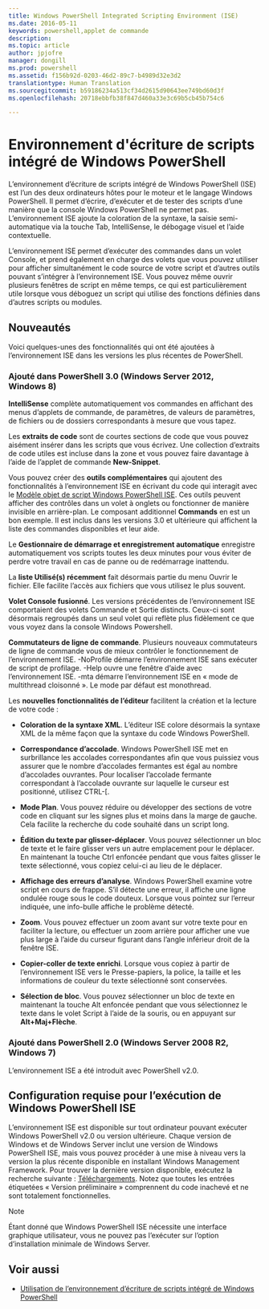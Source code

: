 ```yaml
---
title: Windows PowerShell Integrated Scripting Environment (ISE)
ms.date: 2016-05-11
keywords: powershell,applet de commande
description: 
ms.topic: article
author: jpjofre
manager: dongill
ms.prod: powershell
ms.assetid: f156b92d-0203-46d2-89c7-b4989d32e3d2
translationtype: Human Translation
ms.sourcegitcommit: b59186234a513cf34d2615d90643ee749bd60d3f
ms.openlocfilehash: 20718ebbfb38f847d460a33e3c69b5cb45b754c6

---
```


# Environnement d'écriture de scripts intégré de Windows PowerShell
L’environnement d’écriture de scripts intégré de Windows PowerShell (ISE) est l’un des deux ordinateurs hôtes pour le moteur et le langage Windows PowerShell. Il permet d’écrire, d’exécuter et de tester des scripts d’une manière que la console Windows PowerShell ne permet pas. L’environnement ISE ajoute la coloration de la syntaxe, la saisie semi-automatique via la touche Tab, IntelliSense, le débogage visuel et l’aide contextuelle.

L’environnement ISE permet d’exécuter des commandes dans un volet Console, et prend également en charge des volets que vous pouvez utiliser pour afficher simultanément le code source de votre script et d’autres outils pouvant s’intégrer à l’environnement ISE. Vous pouvez même ouvrir plusieurs fenêtres de script en même temps, ce qui est particulièrement utile lorsque vous déboguez un script qui utilise des fonctions définies dans d’autres scripts ou modules.

## Nouveautés
Voici quelques-unes des fonctionnalités qui ont été ajoutées à l’environnement ISE dans les versions les plus récentes de PowerShell.

### Ajouté dans PowerShell 3.0 (Windows Server 2012, Windows 8)
**IntelliSense** complète automatiquement vos commandes en affichant des menus d’applets de commande, de paramètres, de valeurs de paramètres, de fichiers ou de dossiers correspondants à mesure que vous tapez.

Les **extraits de code** sont de courtes sections de code que vous pouvez aisément insérer dans les scripts que vous écrivez. Une collection d’extraits de code utiles est incluse dans la zone et vous pouvez faire davantage à l’aide de l’applet de commande **New-Snippet**.

Vous pouvez créer des **outils complémentaires** qui ajoutent des fonctionnalités à l’environnement ISE en écrivant du code qui interagit avec le [Modèle objet de script Windows PowerShell ISE](https://technet.microsoft.com/en-us/library/dd819478.aspx). Ces outils peuvent afficher des contrôles dans un volet à onglets ou fonctionner de manière invisible en arrière-plan. Le composant additionnel **Commands** en est un bon exemple. Il est inclus dans les versions 3.0 et ultérieure qui affichent la liste des commandes disponibles et leur aide.

Le **Gestionnaire de démarrage et enregistrement automatique** enregistre automatiquement vos scripts toutes les deux minutes pour vous éviter de perdre votre travail en cas de panne ou de redémarrage inattendu.

La **liste Utilisé(s) récemment** fait désormais partie du menu Ouvrir le fichier. Elle facilite l’accès aux fichiers que vous utilisez le plus souvent.

**Volet Console fusionné**. Les versions précédentes de l’environnement ISE comportaient des volets Commande et Sortie distincts. Ceux-ci sont désormais regroupés dans un seul volet qui reflète plus fidèlement ce que vous voyez dans la console Windows Powershell.

**Commutateurs de ligne de commande**. Plusieurs nouveaux commutateurs de ligne de commande vous de mieux contrôler le fonctionnement de l’environnement ISE. -NoProfile démarre l’environnement ISE sans exécuter de script de profilage. -Help ouvre une fenêtre d’aide avec l’environnement ISE. -mta démarre l’environnement ISE en « mode de multithread cloisonné ». Le mode par défaut est monothread.

Les **nouvelles fonctionnalités de l’éditeur** facilitent la création et la lecture de votre code :

-   **Coloration de la syntaxe XML**. L’éditeur ISE colore désormais la syntaxe XML de la même façon que la syntaxe du code Windows PowerShell.

-   **Correspondance d’accolade**. Windows PowerShell ISE met en surbrillance les accolades correspondantes afin que vous puissiez vous assurer que le nombre d’accolades fermantes est égal au nombre d’accolades ouvrantes. Pour localiser l’accolade fermante correspondant à l’accolade ouvrante sur laquelle le curseur est positionné, utilisez CTRL-\[.

-   **Mode Plan**. Vous pouvez réduire ou développer des sections de votre code en cliquant sur les signes plus et moins dans la marge de gauche. Cela facilite la recherche du code souhaité dans un script long.

-   **Édition du texte par glisser-déplacer**. Vous pouvez sélectionner un bloc de texte et le faire glisser vers un autre emplacement pour le déplacer. En maintenant la touche Ctrl enfoncée pendant que vous faites glisser le texte sélectionné, vous copiez celui-ci au lieu de le déplacer.

-   **Affichage des erreurs d’analyse**. Windows PowerShell examine votre script en cours de frappe. S’il détecte une erreur, il affiche une ligne ondulée rouge sous le code douteux. Lorsque vous pointez sur l’erreur indiquée, une info-bulle affiche le problème détecté.

-   **Zoom**. Vous pouvez effectuer un zoom avant sur votre texte pour en faciliter la lecture, ou effectuer un zoom arrière pour afficher une vue plus large à l’aide du curseur figurant dans l’angle inférieur droit de la fenêtre ISE.

-   **Copier-coller de texte enrichi**. Lorsque vous copiez à partir de l’environnement ISE vers le Presse-papiers, la police, la taille et les informations de couleur du texte sélectionné sont conservées.

-   **Sélection de bloc**. Vous pouvez sélectionner un bloc de texte en maintenant la touche Alt enfoncée pendant que vous sélectionnez le texte dans le volet Script à l’aide de la souris, ou en appuyant sur **Alt+Maj+Flèche**.

### Ajouté dans PowerShell 2.0 (Windows Server 2008 R2, Windows 7)
L’environnement ISE a été introduit avec PowerShell v2.0.

## Configuration requise pour l’exécution de Windows PowerShell ISE
L’environnement ISE est disponible sur tout ordinateur pouvant exécuter Windows PowerShell v2.0 ou version ultérieure. Chaque version de Windows et de Windows Server inclut une version de Windows PowerShell ISE, mais vous pouvez procéder à une mise à niveau vers la version la plus récente disponible en installant Windows Management Framework. Pour trouver la dernière version disponible, exécutez la recherche suivante : [Téléchargements](http://www.microsoft.com/en-us/search/DownloadResults.aspx?q=%22windows%20management%20framework%22%20PowerShell&sortby=Relevancy~Descending). Notez que toutes les entrées étiquetées « Version préliminaire » comprennent du code inachevé et ne sont totalement fonctionnelles.

> [!NOTE]
> Étant donné que Windows PowerShell ISE nécessite une interface graphique utilisateur, vous ne pouvez pas l’exécuter sur l’option d’installation minimale de Windows Server.

## Voir aussi
- [Utilisation de l’environnement d’écriture de scripts intégré de Windows PowerShell](http://technet.microsoft.com/library/cc732148.aspx)




<!--HONumber=Oct16_HO3-->


